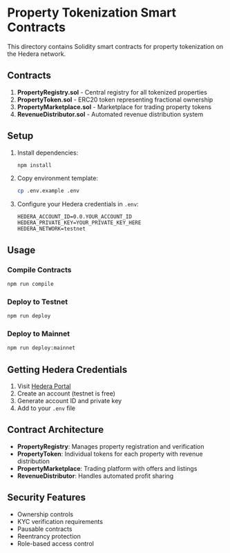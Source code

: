 
# Property Tokenization Smart Contracts

This directory contains Solidity smart contracts for property tokenization on the Hedera network.

## Contracts

1. **PropertyRegistry.sol** - Central registry for all tokenized properties
2. **PropertyToken.sol** - ERC20 token representing fractional ownership
3. **PropertyMarketplace.sol** - Marketplace for trading property tokens
4. **RevenueDistributor.sol** - Automated revenue distribution system

## Setup

1. Install dependencies:
   ```bash
   npm install
   ```

2. Copy environment template:
   ```bash
   cp .env.example .env
   ```

3. Configure your Hedera credentials in `.env`:
   ```
   HEDERA_ACCOUNT_ID=0.0.YOUR_ACCOUNT_ID
   HEDERA_PRIVATE_KEY=YOUR_PRIVATE_KEY_HERE
   HEDERA_NETWORK=testnet
   ```

## Usage

### Compile Contracts
```bash
npm run compile
```

### Deploy to Testnet
```bash
npm run deploy
```

### Deploy to Mainnet
```bash
npm run deploy:mainnet
```

## Getting Hedera Credentials

1. Visit [Hedera Portal](https://portal.hedera.com/)
2. Create an account (testnet is free)
3. Generate account ID and private key
4. Add to your `.env` file

## Contract Architecture

- **PropertyRegistry**: Manages property registration and verification
- **PropertyToken**: Individual tokens for each property with revenue distribution
- **PropertyMarketplace**: Trading platform with offers and listings
- **RevenueDistributor**: Handles automated profit sharing

## Security Features

- Ownership controls
- KYC verification requirements
- Pausable contracts
- Reentrancy protection
- Role-based access control
